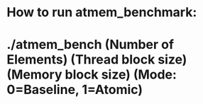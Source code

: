 # How to run atmem_benchmark:
# ./atmem_bench (Number of Elements) (Thread block size) (Memory block size) (Mode: 0=Baseline, 1=Atomic)

